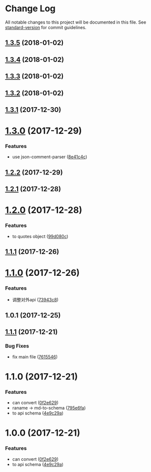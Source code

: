 # Change Log

All notable changes to this project will be documented in this file. See [standard-version](https://github.com/conventional-changelog/standard-version) for commit guidelines.

<a name="1.3.5"></a>
## [1.3.5](https://github.com/forsigner/md-to-schema/compare/v1.3.4...v1.3.5) (2018-01-02)



<a name="1.3.4"></a>
## [1.3.4](https://github.com/forsigner/md-to-schema/compare/v1.3.3...v1.3.4) (2018-01-02)



<a name="1.3.3"></a>
## [1.3.3](https://github.com/forsigner/md-to-schema/compare/v1.3.2...v1.3.3) (2018-01-02)



<a name="1.3.2"></a>
## [1.3.2](https://github.com/forsigner/md-to-schema/compare/v1.3.1...v1.3.2) (2018-01-02)



<a name="1.3.1"></a>
## [1.3.1](https://github.com/forsigner/md-to-schema/compare/v1.3.0...v1.3.1) (2017-12-30)



<a name="1.3.0"></a>
# [1.3.0](https://github.com/forsigner/md-to-schema/compare/v1.2.2...v1.3.0) (2017-12-29)


### Features

* use json-comment-parser ([8e41c4c](https://github.com/forsigner/md-to-schema/commit/8e41c4c))



<a name="1.2.2"></a>
## [1.2.2](https://github.com/forsigner/md-to-schema/compare/v1.2.1...v1.2.2) (2017-12-29)



<a name="1.2.1"></a>
## [1.2.1](https://github.com/forsigner/md-to-schema/compare/v1.2.0...v1.2.1) (2017-12-28)



<a name="1.2.0"></a>
# [1.2.0](https://github.com/forsigner/md-to-schema/compare/v1.1.1...v1.2.0) (2017-12-28)


### Features

* to quotes object ([99d080c](https://github.com/forsigner/md-to-schema/commit/99d080c))



<a name="1.1.1"></a>
## [1.1.1](https://github.com/forsigner/md-to-schema/compare/v1.1.0...v1.1.1) (2017-12-26)



<a name="1.1.0"></a>
# [1.1.0](https://github.com/forsigner/md-to-schema/compare/v1.0.1...v1.1.0) (2017-12-26)


### Features

* 调整对外api ([73943c8](https://github.com/forsigner/md-to-schema/commit/73943c8))



<a name="1.0.1"></a>
## 1.0.1 (2017-12-25)



<a name="1.1.1"></a>
## [1.1.1](https://github.com/forsigner/md-to-schema/compare/v1.1.0...v1.1.1) (2017-12-21)


### Bug Fixes

* fix main file ([7615546](https://github.com/forsigner/md-to-schema/commit/7615546))



<a name="1.1.0"></a>
# 1.1.0 (2017-12-21)


### Features

* can convert ([0f2e629](https://github.com/forsigner/md-to-schema/commit/0f2e629))
* raname -> md-to-schema ([795e6fa](https://github.com/forsigner/md-to-schema/commit/795e6fa))
* to api schema ([4e9c29a](https://github.com/forsigner/md-to-schema/commit/4e9c29a))



<a name="1.0.0"></a>
# 1.0.0 (2017-12-21)


### Features

* can convert ([0f2e629](https://github.com/forsigner/md-to-schema/commit/0f2e629))
* to api schema ([4e9c29a](https://github.com/forsigner/md-to-schema/commit/4e9c29a))
